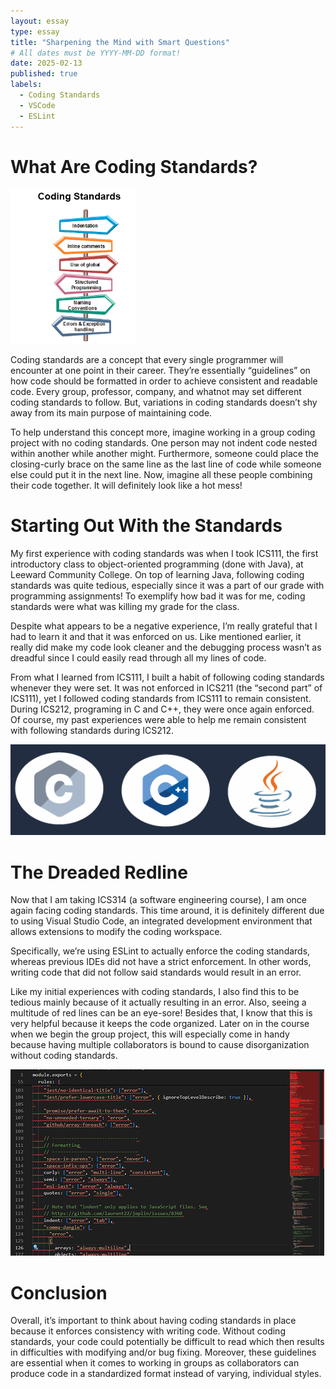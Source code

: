 ```yaml
---
layout: essay
type: essay
title: "Sharpening the Mind with Smart Questions"
# All dates must be YYYY-MM-DD format!
date: 2025-02-13
published: true
labels:
  - Coding Standards
  - VSCode
  - ESLint
---
```



# What Are Coding Standards?
<img width="200px" class="rounded float-start pe-4" src="../img/coding-standards/software-engineering-coding2.png">


Coding standards are a concept that every single programmer will encounter at one point in their career. They’re essentially “guidelines” on how code should be formatted in order to achieve consistent and readable code. Every group, professor, company, and whatnot may set different coding standards to follow. But, variations in coding standards doesn’t shy away from its main purpose of maintaining code.

To help understand this concept more, imagine working in a group coding project with no coding standards. One person may not indent code nested within another while another might. Furthermore, someone could place the closing-curly brace on the same line as the last line of code while someone else could put it in the next line. Now, imagine all these people combining their code together. It will definitely look like a hot mess! 


# Starting Out With the Standards

My first experience with coding standards was when I took ICS111, the first introductory class to object-oriented programming (done with Java), at Leeward Community College. On top of learning Java, following coding standards was quite tedious, especially since it was a part of our grade with programming assignments! To exemplify how bad it was for me, coding standards were what was killing my grade for the class. 

Despite what appears to be a negative experience, I’m really grateful that I had to learn it and that it was enforced on us. Like mentioned earlier, it really did make my code look cleaner and the debugging process wasn’t as dreadful since I could easily read through all my lines of code.

From what I learned from ICS111, I built a habit of following coding standards whenever they were set. It was not enforced in ICS211 (the “second part” of ICS111), yet I followed coding standards from ICS111 to remain consistent. During ICS212, programing in C and C++, they were once again enforced. Of course, my past experiences were able to help me remain consistent with following standards during ICS212. 


<img class="img-fluid" src="../img/coding-standards/codinglanguages.png">


# The Dreaded Redline

Now that I am taking ICS314 (a software engineering course), I am once again facing coding standards. This time around, it is definitely different due to using Visual Studio Code, an integrated development environment that allows extensions to modify the coding workspace. 

Specifically, we’re using ESLint to actually enforce the coding standards, whereas previous IDEs did not have a strict enforcement. In other words, writing code that did not follow said standards would result in an error. 

Like my initial experiences with coding standards, I also find this to be tedious mainly because of it actually resulting in an error. Also, seeing a multitude of red lines can be an eye-sore! Besides that, I know that this is very helpful because it keeps the code organized. Later on in the course when we begin the group project, this will especially come in handy because having multiple collaborators is bound to cause disorganization without coding standards.


<img class="rounded float-start pe-4" src="../img/coding-standards/redlinescopy.png">


# Conclusion

Overall, it’s important to think about having coding standards in place because it enforces consistency with writing code. Without coding standards, your code could potentially be difficult to read which then results in difficulties with modifying and/or bug fixing. Moreover, these guidelines are essential when it comes to working in groups as collaborators can produce code in a standardized format instead of varying, individual styles.

